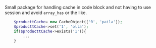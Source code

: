 Small package for handling cache in code block and not having to use session and avoid `array_has` or the like.

```php
    $producttCache= new CacheObject(['0', 'paila']);
    $producttCache->set('1', 'olla');
    if($producttCache->exists('1')){
        ...
    }
```
